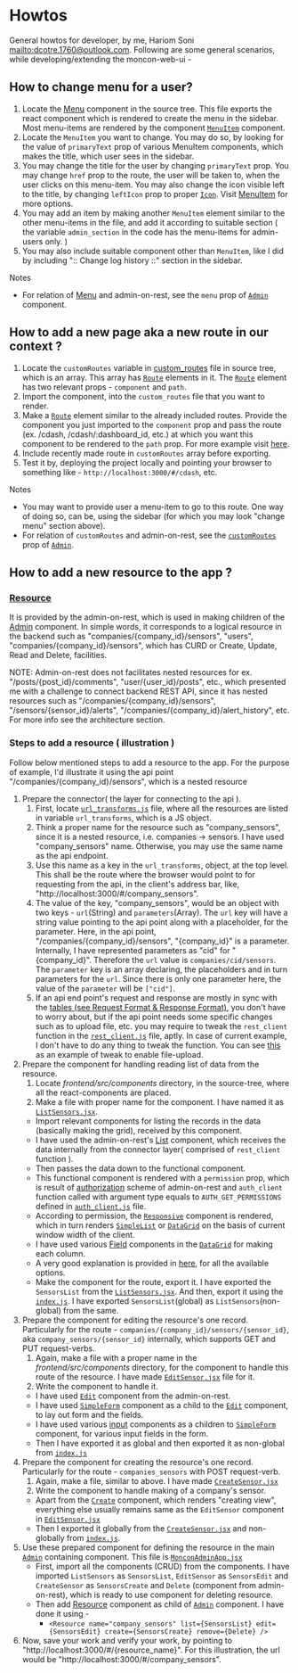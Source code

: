 # Howtos

General howtos for developer, by me, Hariom Soni <mailto:dcotre.1760@outlook.com>.
Following are some general scenarios, while developing/extending the moncon-web-ui -

## How to change menu for a user?

1. Locate the [Menu][1] component in the source tree. This file exports the react component which is rendered to create the menu in the sidebar. Most menu-items are rendered by the component [`MenuItem`][2] component.
2. Locate the `MenuItem` you want to change. You may do so, by looking for the value of `primaryText` prop of various MenuItem components, which makes the title, which user sees in the sidebar.
3. You may change the title for the user by changing `primaryText` prop. You may change `href` prop to the route, the user will be taken to, when the user clicks on this menu-item. You may also change the icon visible left to the title, by changing `leftIcon` prop to proper [`Icon`][3]. Visit [MenuItem][2] for more options.
4. You may add an item by making another `MenuItem` element similar to the other menu-items in the file, and add it according to suitable section ( the variable `admin_section` in the code has the menu-items for admin-users only. )
5. You may also include suitable component other than `MenuItem`, like I did by including ":: Change log history ::" section in the sidebar.

Notes

* For relation of [Menu][1] and admin-on-rest, see the `menu` prop of [`Admin`][4] component.

## How to add a new page aka a new route in our context ?

1. Locate the `customRoutes` variable in [custom_routes][5] file in source tree, which is an array. This array has [`Route`][6] elements in it. The [`Route`][6] element has two relevant props - `component` and `path`.
2. Import the component, into the `custom_routes` file that you want to render.
3. Make a [`Route`][6] element similar to the already included routes. Provide the component you just imported to the `component` prop and pass the route (ex. /cdash, /cdash/:dashboard_id, etc.) at which you want this component to be rendered to the `path` prop. For more example visit [here][6].
4. Include recently made route in `customRoutes` array before exporting.
5. Test it by, deploying the project locally and pointing your browser to something like - `http://localhost:3000/#/cdash`, etc.

Notes

* You may want to provide user a menu-item to go to this route. One way of doing so, can be, using the sidebar (for which you may look "change menu" section above).
* For relation of `customRoutes` and admin-on-rest, see the [`customRoutes`][7] prop of [`Admin`][4].

## How to add a new resource to the app ?

### [Resource][8]

It is provided by the admin-on-rest, which is used in making children of the [Admin][4] component. In simple words,
it corresponds to a logical resource in the backend such as "companies/{company_id}/sensors", "users", "companies/{company_id}/sensors", which has CURD or Create, Update, Read and Delete, facilities.

NOTE:
Admin-on-rest does not facilitates nested resources for ex. "/posts/{post_id}/comments", "user/{user_id}/posts", etc., which presented me with a challenge to connect backend REST API, since it has nested resources such as "/companies/{company_id}/sensors", "/sensors/{sensor_id}/alerts", "/companies/{company_id}/alert_history", etc.
For more info see the architecture section.

### Steps to add a resource ( illustration )

Follow below mentioned steps to add a resource to the app. For the purpose of example, I'd illustrate it using the api point "/companies/{company_id}/sensors", which is a nested resource

1. Prepare the connector( the layer for connecting to the api ).
   1. First, locate [`url_transforms.js`][9] file, where all the resources are listed in variable `url_transforms`, which is a JS object.
   2. Think a proper name for the resource such as "company_sensors", since it is a nested resource, i.e. companies -> sensors. I have used "company_sensors" name. Otherwise, you may use the same name as the api endpoint.
   3. Use this name as a key in the `url_transforms`, object, at the top level. This shall be the route where the browser would point to for requesting from the api, in the client's address bar, like, "http://localhost:3000/#/company_sensors".
   4. The value of the key, "company_sensors", would be an object with two keys - `url`(String) and `parameters`(Array). The `url` key will have a string value pointing to the api point along with a placeholder,
      for the parameter. Here, in the api point, "/companies/{company_id}/sensors", "{company_id}" is a parameter. Internally, I have represented parameters as "cid" for "{company_id}". Therefore the `url` value is `companies/cid/sensors`. The `parameter` key is an array declaring, the placeholders and in turn parameters for the `url`. Since there is only one parameter here, the value of the `parameter` will be `["cid"]`.
   5. If an api end point's request and response are mostly in sync with the [tables (see Request Format & Response Format)][11], you don't have to worry about, but if the api point needs some specific changes such as to upload file, etc. you may require to tweak the `rest_client` function in the [`rest_client.js`][10] file, aptly. In case of current example, I don't have to do any thing to tweak the function. You can see [this][12] as an example of tweak to enable file-upload.
2. Prepare the component for handling reading list of data from the resource.
   1. Locate _frontend/src/components_ directory, in the source-tree, where all the react-components are placed.
   2. Make a file with proper name for the component. I have named it as [`ListSensors.jsx`][13].
   * Import relevant components for listing the records in the data (basically making the grid), received by this component.
   * I have used the admin-on-rest's [List][14] component, which receives the data internally from the connector layer( comprised of `rest_client` function ).
   * Then passes the data down to the functional component.
   * This functional component is rendered with a `permission` prop, which is result of [authorization][15] scheme of admin-on-rest and `auth_client` function called with argument type equals to `AUTH_GET_PERMISSIONS` defined in [`auth_client.js`][16] file.
   * According to permission, the [`Responsive`][17] component is rendered, which in turn renders [`SimpleList`][18] or [`DataGrid`][19] on the basis of current window width of the client.
   * I have used various [Field][20] components in the [`DataGrid`][19] for making each column.
   * A very good explanation is provided in [here][14], for all the available options.
   * Make the component for the route, export it. I have exported the `SensorsList` from the [`ListSensors.jsx`][13]. And then, export it using the [`index.js`][21]. I have exported `SensorsList`(global) as `ListSensors`(non-global) from the same.
3. Prepare the component for editing the resource's one record. Particularly for the route - `companies/{company_id}/sensors/{sensor_id}`, aka `company_sensors/{sensor_id}` internally, which supports GET and PUT request-verbs.
   1. Again, make a file with a proper name in the _frontend/src/components_ directory, for the component to handle this route of the resource. I have made [`EditSensor.jsx`][22] file for it.
   2. Write the component to handle it.
   * I have used [`Edit`][23] component from the admin-on-rest.
   * I have used [`SimpleForm`][24] component as a child to the [`Edit`][23] component, to lay out form and the fields.
   * I have used various [input][25] components as a children to [`SimpleForm`][24] component, for various input fields in the form.
   * Then I have exported it as global and then exported it as non-global from [`index.js`][21]
4. Prepare the component for creating the resource's one record. Particularly for the route - `companies_sensors` with POST request-verb.
   1. Again, make a file, similar to above. I have made [`CreateSensor.jsx`][26]
   2. Write the component to handle making of a company's sensor.
   * Apart from the [`Create`][23] component, which renders "creating view", everything else usually remains same as the `EditSensor` component in [`EditSensor.jsx`][22]
   * Then I exported it globally from the [`CreateSensor.jsx`][26] and non-globally from [`index.js`][21].
5. Use these prepared component for defining the resource in the main [`Admin`][4] containing component. This file is [`MonconAdminApp.jsx`][27]
   * First, import all the components (CRUD) from the components. I have imported `ListSensors` as `SensorsList`, `EditSensor` as `SensorsEdit` and `CreateSensor` as `SensorsCreate` and `Delete` (component from admin-on-rest), which is ready to use component for deleting resource.
   * Then add [Resource][8] component as child of [`Admin`][4] component. I have done it using -
     * `<Resource name="company_sensors" list={SensorsList} edit={SensorsEdit} create={SensorsCreate} remove={Delete} />`
6. Now, save your work and verify your work, by pointing to "http://localhost:3000/#/{resource_name}". For this illustration, the url would be "http://localhost:3000/#/company_sensors".

[1]: https://bitbucket.org/ba_mon/moncon/src/master/webware/frontend/src/components/Menu.jsx
[2]: http://www.material-ui.com/#/components/menu
[3]: http://www.material-ui.com/#/components/svg-icon
[4]: https://marmelab.com/admin-on-rest/Admin.html
[5]: https://bitbucket.org/ba_mon/moncon/src/master/webware/frontend/src/routes/custom_routes.js
[6]: https://reacttraining.com/react-router/core/api/Route
[7]: https://marmelab.com/admin-on-rest/Admin.html#customroutes
[8]: https://marmelab.com/admin-on-rest/Resource.html
[9]: https://bitbucket.org/ba_mon/moncon/src/master/webware/frontend/src/rest/url_transforms.js
[10]: https://bitbucket.org/ba_mon/moncon/src/master/webware/frontend/src/rest/rest_client.js
[11]: https://marmelab.com/admin-on-rest/RestClients.html#writing-your-own-rest-client
[12]: https://marmelab.com/admin-on-rest/RestClients.html#decorating-your-rest-client-example-of-file-upload
[13]: https://bitbucket.org/ba_mon/moncon/src/master/webware/frontend/src/components/ListSensors.jsx
[14]: https://marmelab.com/admin-on-rest/List.html
[15]: https://marmelab.com/admin-on-rest/Authorization.html
[16]: https://bitbucket.org/ba_mon/moncon/src/master/webware/frontend/src/rest/auth_client.js
[17]: https://marmelab.com/admin-on-rest/Theming.html#responsive-utility
[18]: https://marmelab.com/admin-on-rest/List.html#the-simplelist-component
[19]: https://marmelab.com/admin-on-rest/List.html#the-datagrid-component
[20]: https://marmelab.com/admin-on-rest/Fields.html
[21]: https://bitbucket.org/ba_mon/moncon/src/master/webware/frontend/src/components/index.js
[22]: https://bitbucket.org/ba_mon/moncon/src/master/webware/frontend/src/components/EditSensor.jsx
[23]: https://marmelab.com/admin-on-rest/CreateEdit.html#the-create-and-edit-components
[24]: https://marmelab.com/admin-on-rest/CreateEdit.html#the-simpleform-component
[25]: https://marmelab.com/admin-on-rest/Inputs.html
[26]: https://bitbucket.org/ba_mon/moncon/src/master/webware/frontend/src/components/CreateSensor.jsx
[27]: https://bitbucket.org/ba_mon/moncon/src/master/webware/frontend/src/MonconAdminApp.jsx
